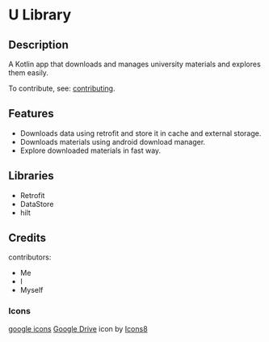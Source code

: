 # U Library 

## Description
A Kotlin app that downloads and manages university materials and explores them easily.

To contribute, see: [contributing](CONTRIBUTING.md).

## Features
- Downloads data using retrofit and store it in cache and external storage.
- Downloads materials using android download manager.
- Explore downloaded materials in fast way.


## Libraries
- Retrofit
- DataStore
- hilt


## Credits

contributors:
- Me
- I
- Myself

### Icons
[google icons](https://fonts.google.com/icons)
<a target="_blank" href="https://icons8.com/icon/13630/google-drive">Google Drive</a> icon by <a target="_blank" href="https://icons8.com">Icons8</a>


